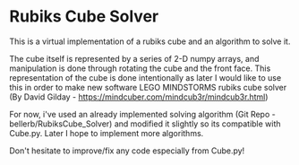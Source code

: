 # Rubiks Cube Solver
This is a virtual implementation of a rubiks cube and an algorithm to solve it.

The cube itself is represented by a series of 2-D numpy arrays, and manipulation is done through rotating the cube and the front face.
 This representation of the cube is done intentionally as later I would like to use this in order to make new software LEGO MINDSTORMS rubiks cube solver (By David Gilday - https://mindcuber.com/mindcub3r/mindcub3r.html)

For now, i've used an already implemented solving algorithm (Git Repo - bellerb/RubiksCube_Solver) and modified it slightly so its compatible with Cube.py. Later I hope to implement more algorithms.

Don't hesitate to improve/fix any code especially from Cube.py!
